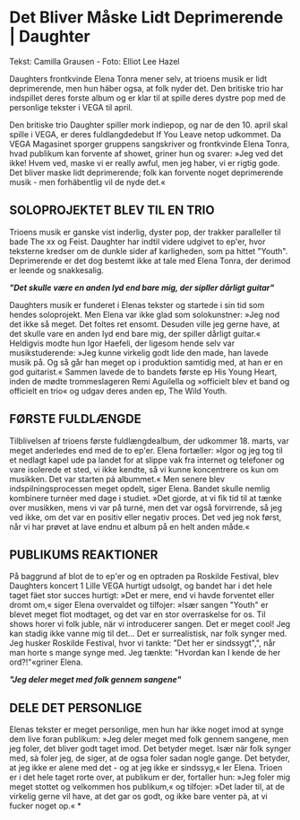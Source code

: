 # Det Bliver Måske Lidt Deprimerende | Daughter

Tekst: Camilla Grausen - Foto: Elliot Lee Hazel

Daughters frontkvinde Elena Tonra mener selv, at trioens musik er lidt deprimerende, men hun häber ogsa, at folk nyder det. Den britiske trio har indspillet deres forste album og er klar til at spille deres dystre pop med de personlige tekster i VEGA til april.

Den britiske trio Daughter spiller mork indiepop, og nar de den 10. april skal spille i VEGA, er deres fuldlangdedebut If You Leave netop udkommet. Da VEGA Magasinet sporger gruppens sangskriver og frontkvinde Elena Tonra, hvad publikum kan forvente af showet, griner hun og svarer: »Jeg ved det ikke! Hvem ved, maske vi er really awful, men jeg haber, vi er rigtig gode. Det bliver maske lidt deprimerende; folk kan forvente noget deprimerende musik - men forhäbentlig vil de nyde det.«


## SOLOPROJEKTET BLEV TIL EN TRIO
Trioens musik er ganske vist inderlig, dyster pop, der trakker paralleller til bade The xx og Feist. Daughter har indtil videre udgivet to ep'er, hvor teksterne kredser om de dunkle sider af karligheden, som pa hittet "Youth". Deprimerende er det dog bestemt ikke at tale med Elena Tonra, der derimod er leende og snakkesalig.

***"Det skulle være en anden lyd end bare mig, der sipller dårligt guitar"***

Daughters musik er funderet i Elenas tekster og startede i sin tid som hendes soloprojekt. Men Elena var ikke glad som solokunstner: »Jeg nod det ikke så meget. Det foltes ret ensomt. Desuden ville jeg gerne have, at det skulle vare en anden lyd end bare mig, der spiller dårligt guitar.« Heldigvis modte hun Igor Haefeli, der ligesom hende selv var musikstuderende: »Jeg kunne virkelig godt lide den made, han lavede musik på. Og så går han meget op i produktion samtidig med, at han er en god guitarist.« Sammen lavede de to bandets første ep His Young Heart, inden de mødte trommeslageren Remi Aguilella og »officielt blev et band og officielt en trio« og udgav deres anden ep, The Wild Youth.

## FØRSTE FULDLÆNGDE

Tilblivelsen af trioens første fuldlængdealbum, der udkommer 18. marts, var meget anderledes end med de to ep'er. Elena fortæller: »Igor og jeg tog til et nedlagt kapel ude pa landet for at slippe vak fra internet og telefoner og vare isolerede et sted, vi ikke kendte, så vi kunne koncentrere os kun om musikken. Det var starten pả albummet.« Men senere blev indspilningsprocessen meget opdelt, siger Elena. Bandet skulle nemlig kombinere turnéer med dage i studiet. »Det gjorde, at vi fik tid til at tænke over musikken, mens vi var på turné, men det var også forvirrende, så jeg ved ikke, om det var en positiv eller negativ proces. Det ved jeg nok først, når vi har prøvet at lave endnu et album på en helt anden måde.«

## PUBLIKUMS REAKTIONER

På baggrund af blot de to ep'er og en optraden pa Roskilde Festival, blev Daughters koncert 1 Lille VEGA hurtigt udsolgt, og bandet har i det hele taget fäet stor succes hurtigt: »Det er mere, end vi havde forventet eller dromt om,« siger Elena overvaldet og tilfojer: »Især sangen "Youth" er blevet meget flot modtaget, og det var en stor overraskelse for os. Til shows horer vi folk juble, när vi introducerer sangen. Det er meget cool! Jeg kan stadig ikke vanne mig til det... Det er surrealistisk, nar folk synger med. Jeg husker Roskilde Festival, hvor vi tankte: "Det her er sindssygt",", når man horte s mange synge med. Jeg tænkte: "Hvordan kan I kende de her ord?!"«griner Elena.

***"Jeg deler meget med folk gennem sangene"***

## DELE DET PERSONLIGE

Elenas tekster er meget personlige, men hun har ikke noget imod at synge dem live foran publikum: »Jeg deler meget med folk gennem sangene, men jeg foler, det bliver godt taget imod. Det betyder meget. Især när folk synger med, sà foler jeg, de siger, at de ogsa foler sadan nogle gange. Det betyder, at jeg ikke er alene med det - og at jeg ikke er sindssyg,« ler Elena. Trioen er i det hele taget rorte over, at publikum er der, fortaller hun: »Jeg foler mig meget stottet og velkommen hos publikum,« og tilfojer: »Det lader til, at de virkelig gerne vil have, at det gar os godt, og ikke bare venter pà, at vi fucker noget op.« * 

